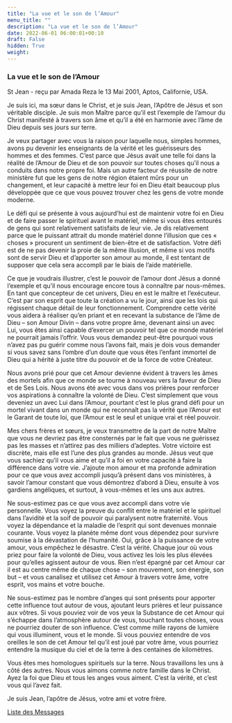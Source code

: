 ```yaml
---
title: "La vue et le son de l’Amour"
menu_title: ""
description: "La vue et le son de l’Amour"
date: 2022-06-01 06:00:01+00:10
draft: False
hidden: True
weight:
---
```

### La vue et le son de l’Amour

St Jean - reçu par Amada Reza le 13 Mai 2001, Aptos, Californie, USA.

Je suis ici, ma sœur dans le Christ, et je suis Jean, l’Apôtre de Jésus et son véritable disciple. Je suis mon Maître parce qu’il est l’exemple de l’amour du Christ manifesté à travers son âme et qu’il a été en harmonie avec l’âme de Dieu depuis ses jours sur terre.

Je veux partager avec vous la raison pour laquelle nous, simples hommes, avons pu devenir les enseignants de la vérité et les guérisseurs des hommes et des femmes. C’est parce que Jésus avait une telle foi dans la réalité de l’Amour de Dieu et de son pouvoir sur toutes choses qu’il nous a conduits dans notre propre foi. Mais un autre facteur de réussite de notre ministère fut que les gens de notre région étaient mûrs pour un changement, et leur capacité à mettre leur foi en Dieu était beaucoup plus développée que ce que vous pouvez trouver chez les gens de votre monde moderne.

Le défi qui se présente à vous aujourd’hui est de maintenir votre foi en Dieu et de faire passer le spirituel avant le matériel, même si vous êtes entourés de gens qui sont relativement satisfaits de leur vie. Je dis relativement parce que le puissant attrait du monde matériel donne l’illusion que ces « choses » procurent un sentiment de bien-être et de satisfaction. Votre défi est de ne pas devenir la proie de la même illusion, et même si vos motifs sont de servir Dieu et d’apporter son amour au monde, il est tentant de supposer que cela sera accompli par le biais de l’aide matérielle.

Ce que je voudrais illustrer, c’est le pouvoir de l’amour dont Jésus a donné l’exemple et qu’il nous encourage encore tous à connaître par nous-mêmes. En tant que concepteur de cet univers, Dieu en est le maître et l’exécuteur. C’est par son esprit que toute la création a vu le jour, ainsi que les lois qui régissent chaque détail de leur fonctionnement. Comprendre cette vérité vous aidera à réaliser qu’en priant et en recevant la substance de l’âme de Dieu – son Amour Divin – dans votre propre âme, devenant ainsi un avec Lui, vous êtes ainsi capable d’exercer un pouvoir tel que ce monde matériel ne pourrait jamais l’offrir. Vous vous demandez peut-être pourquoi vous n’avez pas pu guérir comme nous l’avons fait, mais je dois vous demander si vous savez sans l’ombre d’un doute que vous êtes l’enfant immortel de Dieu qui a hérité à juste titre du pouvoir et de la force de votre Créateur.

Nous avons prié pour que cet Amour devienne évident à travers les âmes des mortels afin que ce monde se tourne à nouveau vers la faveur de Dieu et de Ses Lois. Nous avons été avec vous dans vos prières pour renforcer vos aspirations à connaître la volonté de Dieu. C’est simplement que vous deveniez un avec Lui dans l’Amour, pourtant c’est le plus grand défi pour un mortel vivant dans un monde qui ne reconnaît pas la vérité que l’Amour est le Garant de toute loi, que l’Amour est le seul et unique vrai et réel pouvoir.

Mes chers frères et sœurs, je veux transmettre de la part de notre Maître que vous ne devriez pas être consternés par le fait que vous ne guérissez pas les masses et n’attirez pas des milliers d’adeptes. Votre victoire est discrète, mais elle est l’une des plus grandes au monde. Jésus veut que vous sachiez qu’il vous aime et qu’il a foi en votre capacité à faire la différence dans votre vie. J’ajoute mon amour et ma profonde admiration pour ce que vous avez accompli jusqu’à présent dans vos ministères, à savoir l’amour constant que vous démontrez d’abord à Dieu, ensuite à vos gardiens angéliques, et surtout, à vous-mêmes et les uns aux autres.

Ne sous-estimez pas ce que vous avez accompli dans votre vie personnelle. Vous voyez la preuve du conflit entre le matériel et le spirituel dans l’avidité et la soif de pouvoir qui paralysent notre fraternité. Vous voyez la dépendance et la maladie de l’esprit qui sont devenues monnaie courante. Vous voyez la planète même dont vous dépendez pour survivre soumise à la dévastation de l’humanité. Oui, grâce à la puissance de votre amour, vous empêchez le désastre. C’est la vérité. Chaque jour où vous priez pour faire la volonté de Dieu, vous activez les lois les plus élevées pour qu’elles agissent autour de vous. Rien n’est épargné par cet Amour car il est au centre même de chaque chose – son mouvement, son énergie, son but – et vous canalisez et utilisez cet Amour à travers votre âme, votre esprit, vos mains et votre bouche.

Ne sous-estimez pas le nombre d’anges qui sont présents pour apporter cette influence tout autour de vous, ajoutant leurs prières et leur puissance aux vôtres. Si vous pouviez voir de vos yeux la Substance de cet Amour qui s’échappe dans l’atmosphère autour de vous, touchant toutes choses, vous ne pourriez douter de son influence. C’est comme mille rayons de lumière qui vous illuminent, vous et le monde. Si vous pouviez entendre de vos oreilles le son de cet Amour tel qu’il est joué par votre âme, vous pourriez entendre la musique du ciel et de la terre à des centaines de kilomètres.

Vous êtes mes homologues spirituels sur la terre. Nous travaillons les uns à côté des autres. Nous vous aimons comme notre famille dans le Christ. Ayez la foi que Dieu et tous les anges vous aiment. C’est la vérité, et c’est vous qui l’avez fait.

Je suis Jean, l’apôtre de Jésus, votre ami et votre frère.

[Liste des Messages](/fr-contemporary-messages/fr-contemporary-messages-by-date-order/fr-contemporary-messages-2001)